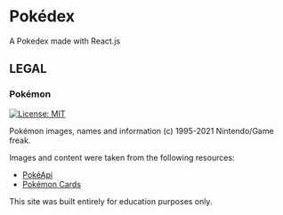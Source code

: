 # Pokédex

 A Pokedex made with React.js 

## LEGAL

### Pokémon

[![License: MIT](https://img.shields.io/badge/License-MIT-blue.svg)](https://opensource.org/licenses/MIT)


Pokémon images, names and information (c) 1995-2021 Nintendo/Game freak.

Images and content were taken from the following resources:

* [PokéApi](http://pokeapi.co/)
* [Pokémon Cards](https://pokemontcg.io/)

This site was built entirely for education purposes only.

